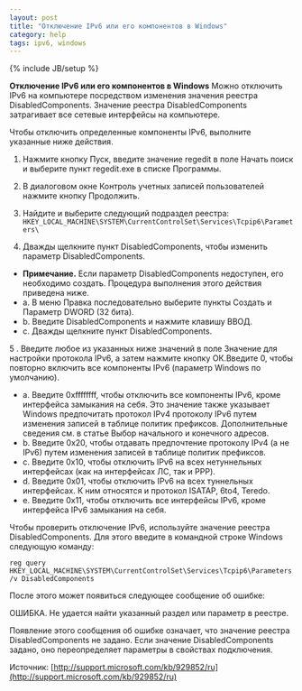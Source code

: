 ```yaml
---
layout: post
title: "Отключение IPv6 или его компонентов в Windows"
category: help
tags: ipv6, windows
---
```

{% include JB/setup %}

**Отключение IPv6 или его компонентов в Windows**
Можно отключить IPv6 на компьютере посредством изменения значения реестра DisabledComponents. Значение реестра DisabledComponents затрагивает все сетевые интерфейсы на компьютере.

Чтобы отключить определенные компоненты IPv6, выполните указанные ниже действия. 

1. Нажмите кнопку Пуск, введите значение regedit в поле Начать поиск и выберите пункт regedit.exe в списке Программы. 

2. В диалоговом окне Контроль учетных записей пользователей нажмите кнопку Продолжить. 

3. Найдите и выберите следующий подраздел реестра:
`HKEY_LOCAL_MACHINE\SYSTEM\CurrentControlSet\Services\Tcpip6\Parameters\`

4. Дважды щелкните пункт DisabledComponents, чтобы изменить параметр DisabledComponents.
 * **Примечание.** Если параметр DisabledComponents недоступен, его необходимо создать. Процедура выполнения этого действия приведена ниже.
  * a. В меню Правка последовательно выберите пункты Создать и Параметр DWORD (32 бита).
  * b. Введите DisabledComponents и нажмите клавишу ВВОД. 
  * c. Дважды щелкните пункт DisabledComponents.

5 . Введите любое из указанных ниже значений в поле Значение для настройки протокола IPv6, а затем нажмите кнопку ОК.Введите 0, чтобы повторно включить все компоненты IPv6 (параметр Windows по умолчанию). 
 
* a. Введите 0xffffffff, чтобы отключить все компоненты IPv6, кроме интерфейса замыкания на себя. Это значение также указывает Windows предпочитать протокол IPv4 протоколу IPv6 путем изменения записей в таблице политик префиксов. Дополнительные сведения см. в статье Выбор начального и конечного адресов. 
* b. Введите 0x20, чтобы отдавать предпочтение протоколу IPv4 (а не IPv6) путем изменения записей в таблице политик префиксов. 
* c. Введите 0x10, чтобы отключить IPv6 на всех нетуннельных интерфейсах (как на интерфейсах ЛС, так и PPP). 
* d. Введите 0x01, чтобы отключить IPv6 на всех туннельных интерфейсах. К ним относятся и протокол ISATAP, 6to4, Teredo. 
* e. Введите 0x11, чтобы отключить все интерфейсы IPv6, кроме интерфейса IPv6 замыкания на себя. 

Чтобы проверить отключение IPv6, используйте значение реестра DisabledComponents. Для этого введите в командной строке Windows следующую команду:
 

`reg query HKEY_LOCAL_MACHINE\SYSTEM\CurrentControlSet\Services\Tcpip6\Parameters /v DisabledComponents`


После этого может появиться следующее сообщение об ошибке: 

ОШИБКА. Не удается найти указанный раздел или параметр в реестре.
 
Появление этого сообщения об ошибке означает, что значение реестра DisabledComponents не задано. Если значение DisabledComponents задано, оно переопределяет параметры в свойствах подключения.

Источник:
[http://support.microsoft.com/kb/929852/ru](http://support.microsoft.com/kb/929852/ru)

